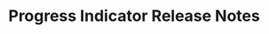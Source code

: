 <!-- Release notes authoring guidelines: http://keepachangelog.com/ -->

# Progress Indicator Release Notes

<!-- ## [Unreleased] -->

<!-- ## [VERSION] -->

